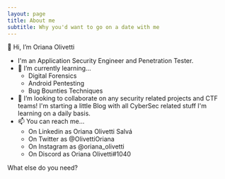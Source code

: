 ```yaml
---
layout: page
title: About me
subtitle: Why you'd want to go on a date with me
---
```


👋 Hi, I’m Oriana Olivetti
- I'm an Application Security Engineer and Penetration Tester. 
- 🌱 I’m currently learning...
  - Digital Forensics
  - Android Pentesting
  - Bug Bounties Techniques
- 💞️ I’m looking to collaborate on any security related projects and CTF teams!
I'm starting a little Blog with all CyberSec related stuff I'm learning on a daily basis. 
- 📫 You can reach me...
  - On Linkedin as Oriana Olivetti Salvá
  - On Twitter as @OlivettiOriana
  - On Instagram as @oriana_olivetti
  - On Discord as Oriana Olivetti#1040


What else do you need?
